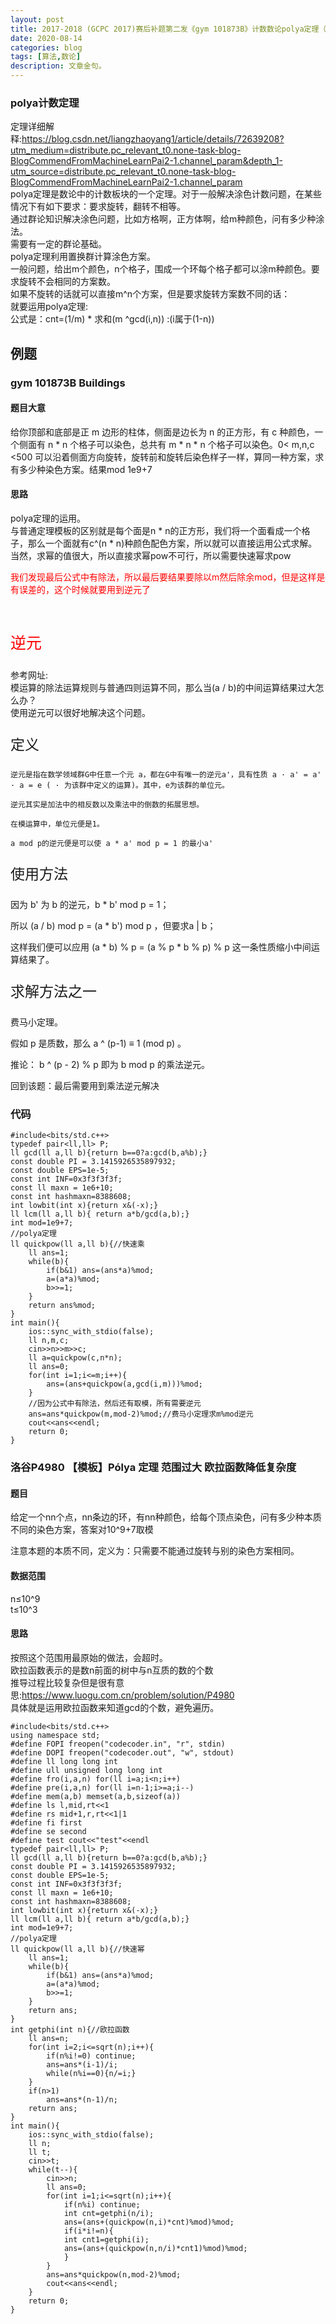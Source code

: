 ```yaml
---
layout: post
title: 2017-2018 (GCPC 2017)赛后补题第二发《gym 101873B》计数数论polya定理（欧拉函数+逆元基础）
date: 2020-08-14
categories: blog
tags: [算法,数论]
description: 文章金句。
---
```


### polya计数定理

定理详细解释:<https://blog.csdn.net/liangzhaoyang1/article/details/72639208?utm_medium=distribute.pc_relevant_t0.none-task-blog-BlogCommendFromMachineLearnPai2-1.channel_param&depth_1-utm_source=distribute.pc_relevant_t0.none-task-blog-BlogCommendFromMachineLearnPai2-1.channel_param><br>
polya定理是数论中的计数板块的一个定理。对于一般解决涂色计数问题，在某些情况下有如下要求：要求旋转，翻转不相等。<br>
通过群论知识解决涂色问题，比如方格啊，正方体啊，给m种颜色，问有多少种涂法。<br>
需要有一定的群论基础。<br>
polya定理利用置换群计算涂色方案。<br>
一般问题，给出m个颜色，n个格子，围成一个环每个格子都可以涂m种颜色。要求旋转不会相同的方案数。<br>
如果不旋转的话就可以直接m^n个方案，但是要求旋转方案数不同的话：<br>
就要运用polya定理:<br>
公式是：cnt=(1/m) * 求和(m ^gcd(i,n)) :(i属于(1-n))<br>

## 例题

### gym 101873B Buildings
#### 题目大意
给你顶部和底部是正 m 边形的柱体，侧面是边长为 n 的正方形，有 c 种颜色，一个侧面有 n * n 个格子可以染色，总共有 m * n * n 个格子可以染色。0< m,n,c <500
可以沿着侧面方向旋转，旋转前和旋转后染色样子一样，算同一种方案，求有多少种染色方案。结果mod 1e9+7


#### 思路
polya定理的运用。<br>
与普通定理模板的区别就是每个面是n * n的正方形，我们将一个面看成一个格子，那么一个面就有c^(n * n)种颜色配色方案，所以就可以直接运用公式求解。<br>
当然，求幂的值很大，所以直接求幂pow不可行，所以需要快速幂求pow<br>
<p style="color: red;">我们发现最后公式中有除法，所以最后要结果要除以m然后除余mod，但是这样是有误差的，这个时候就要用到逆元了</p>
<br>
<p style="color: red;font-size: 25px;">逆元</p>
参考网址: <https://blog.csdn.net/qq_41897386/article/details/82289975><br>
模运算的除法运算规则与普通四则运算不同，那么当(a / b)的中间运算结果过大怎么办？<br>
使用逆元可以很好地解决这个问题。<br>
<p style="font-size: 23px;">定义</p>

```
逆元是指在数学领域群G中任意一个元 a，都在G中有唯一的逆元a'，具有性质 a · a' = a' · a = e ( · 为该群中定义的运算)。其中，e为该群的单位元。

逆元其实是加法中的相反数以及乘法中的倒数的拓展思想。

在模运算中，单位元便是1。

a mod p的逆元便是可以使 a * a' mod p = 1 的最小a'

```
<p style="font-size: 23px;">使用方法</p>
因为 b' 为 b 的逆元，b * b' mod p = 1；<br>

所以 (a / b) mod p = (a * b') mod p ，但要求a | b；<br>

这样我们便可以应用 (a * b) % p = (a % p * b % p) % p 这一条性质缩小中间运算结果了。<br>

<p style="font-size: 23px;">求解方法之一</p>
费马小定理。<br>
<p>假如 p 是质数，那么 a ^ (p-1) ≡ 1 (mod p) 。</p>

<p>推论： b ^ (p - 2) % p 即为 b mod p 的乘法逆元。</p>


回到该题：最后需要用到乘法逆元解决

### 代码
```
#include<bits/std.c++>
typedef pair<ll,ll> P;
ll gcd(ll a,ll b){return b==0?a:gcd(b,a%b);}
const double PI = 3.1415926535897932;
const double EPS=1e-5;
const int INF=0x3f3f3f3f;
const ll maxn = 1e6+10;
const int hashmaxn=8388608;
int lowbit(int x){return x&(-x);}
ll lcm(ll a,ll b){ return a*b/gcd(a,b);}
int mod=1e9+7;
//polya定理
ll quickpow(ll a,ll b){//快速乘
    ll ans=1;
    while(b){
        if(b&1) ans=(ans*a)%mod;
        a=(a*a)%mod;
        b>>=1;
    }
    return ans%mod;
}
int main(){
    ios::sync_with_stdio(false);
    ll n,m,c;
    cin>>n>>m>>c;
    ll a=quickpow(c,n*n);
    ll ans=0;
    for(int i=1;i<=m;i++){
        ans=(ans+quickpow(a,gcd(i,m)))%mod;
    }
    //因为公式中有除法，然后还有取模，所有需要逆元
    ans=ans*quickpow(m,mod-2)%mod;//费马小定理求m%mod逆元
    cout<<ans<<endl;
    return 0;
}
```

### 洛谷P4980 【模板】Pólya 定理 范围过大 欧拉函数降低复杂度
#### 题目
给定一个nn个点，nn条边的环，有nn种颜色，给每个顶点染色，问有多少种本质不同的染色方案，答案对10^9+7取模

注意本题的本质不同，定义为：只需要不能通过旋转与别的染色方案相同。
#### 数据范围
n≤10^9<br>
t≤10^3<br>

#### 思路
按照这个范围用最原始的做法，会超时。<br>
欧拉函数表示的是数n前面的树中与n互质的数的个数<br>
推导过程比较复杂但是很有意思:<https://www.luogu.com.cn/problem/solution/P4980><br>
具体就是运用欧拉函数来知道gcd的个数，避免遍历。

```
#include<bits/std.c++>
using namespace std;
#define FOPI freopen("codecoder.in", "r", stdin)
#define DOPI freopen("codecoder.out", "w", stdout)
#define ll long long int
#define ull unsigned long long int
#define fro(i,a,n) for(ll i=a;i<n;i++)
#define pre(i,a,n) for(ll i=n-1;i>=a;i--)
#define mem(a,b) memset(a,b,sizeof(a))
#define ls l,mid,rt<<1
#define rs mid+1,r,rt<<1|1
#define fi first
#define se second
#define test cout<<"test"<<endl
typedef pair<ll,ll> P;
ll gcd(ll a,ll b){return b==0?a:gcd(b,a%b);}
const double PI = 3.1415926535897932;
const double EPS=1e-5;
const int INF=0x3f3f3f3f;
const ll maxn = 1e6+10;
const int hashmaxn=8388608;
int lowbit(int x){return x&(-x);}
ll lcm(ll a,ll b){ return a*b/gcd(a,b);}
int mod=1e9+7;
//polya定理
ll quickpow(ll a,ll b){//快速幂
    ll ans=1;
    while(b){
        if(b&1) ans=(ans*a)%mod;
        a=(a*a)%mod;
        b>>=1;
    }
    return ans;
}
int getphi(int n){//欧拉函数
    ll ans=n;
    for(int i=2;i<=sqrt(n);i++){
        if(n%i!=0) continue;
        ans=ans*(i-1)/i;
        while(n%i==0){n/=i;}
    }
    if(n>1)
        ans=ans*(n-1)/n;
    return ans;
}
int main(){
    ios::sync_with_stdio(false);
    ll n;
    ll t;
    cin>>t;
    while(t--){
        cin>>n;
        ll ans=0;
        for(int i=1;i<=sqrt(n);i++){
            if(n%i) continue;
            int cnt=getphi(n/i);
            ans=(ans+(quickpow(n,i)*cnt)%mod)%mod;
            if(i*i!=n){
            int cnt1=getphi(i);
            ans=(ans+(quickpow(n,n/i)*cnt1)%mod)%mod;
            }
        }
        ans=ans*quickpow(n,mod-2)%mod;
        cout<<ans<<endl;
    }
    return 0;
}
```
